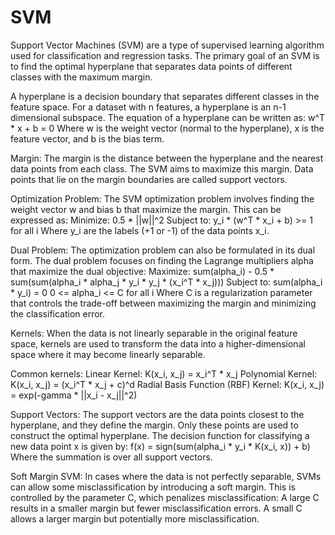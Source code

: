 # SVM


Support Vector Machines (SVM) are a type of supervised learning algorithm used for classification and regression tasks. The primary goal of an SVM is to find the optimal hyperplane that separates data points of different classes with the maximum margin.


A hyperplane is a decision boundary that separates different classes in the feature space. For a dataset with n features, a hyperplane is an n-1 dimensional subspace. 
The equation of a hyperplane can be written as:
w^T * x + b = 0
Where w is the weight vector (normal to the hyperplane), x is the feature vector, and b is the bias term.

Margin:
The margin is the distance between the hyperplane and the nearest data points from each class. The SVM aims to maximize this margin.
Data points that lie on the margin boundaries are called support vectors.

Optimization Problem:
The SVM optimization problem involves finding the weight vector w and bias b that maximize the margin. This can be expressed as:
Minimize:  0.5 * ||w||^2
Subject to:  y_i * (w^T * x_i + b) >= 1  for all i
Where y_i are the labels (+1 or -1) of the data points x_i.

Dual Problem:
The optimization problem can also be formulated in its dual form. The dual problem focuses on finding the Lagrange multipliers alpha that maximize the dual objective:
Maximize:  sum(alpha_i) - 0.5 * sum(sum(alpha_i * alpha_j * y_i * y_j * (x_i^T * x_j)))
Subject to:  sum(alpha_i * y_i) = 0
            0 <= alpha_i <= C  for all i
Where C is a regularization parameter that controls the trade-off between maximizing the margin and minimizing the classification error.

Kernels:
When the data is not linearly separable in the original feature space, kernels are used to transform the data into a higher-dimensional space where it may become linearly separable.

Common kernels:
Linear Kernel: K(x_i, x_j) = x_i^T * x_j
Polynomial Kernel: K(x_i, x_j) = (x_i^T * x_j + c)^d
Radial Basis Function (RBF) Kernel: K(x_i, x_j) = exp(-gamma * ||x_i - x_j||^2)

Support Vectors:
The support vectors are the data points closest to the hyperplane, and they define the margin. Only these points are used to construct the optimal hyperplane.
The decision function for classifying a new data point x is given by:
f(x) = sign(sum(alpha_i * y_i * K(x_i, x)) + b)
Where the summation is over all support vectors.

Soft Margin SVM:
In cases where the data is not perfectly separable, SVMs can allow some misclassification by introducing a soft margin. This is controlled by the parameter C, which penalizes misclassification:
A large C results in a smaller margin but fewer misclassification errors.
A small C allows a larger margin but potentially more misclassification.

